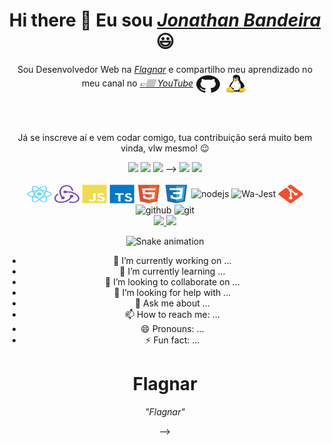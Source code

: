 <div>
  <h1 align="center">Hi there 👋 Eu sou <a href="https://www.linkedin.com/in/jonathan-bandeira-07b145143/"><i>Jonathan Bandeira</i></a> 😃️</h1>
  <p align="center">Sou Desenvolvedor Web na <a href="https://www.flagnar.com.br/"><i>Flagnar</i></a> e compartilho meu aprendizado no meu canal no <a href="https://www.youtube.com/channel/UCOCIpGAK6EeMWlJY2m4oWOw"><i> <span> 👉🏽️</span> YouTube</i></a>
   <img align="center" alt="github" height="30" width="40" src="https://raw.githubusercontent.com/devicons/devicon/master/icons/github/github-original.svg">
  <img align="center" alt="linux" height="30" width="40" src="https://raw.githubusercontent.com/devicons/devicon/master/icons/linux/linux-original.svg">
</div><br>
  <a align="rigth"  href="https://www.youtube.com/channel/UCOCIpGAK6EeMWlJY2m4oWOw" target="_blank">
  </a><br>
  <p align="center">Já se inscreve aí e vem codar comigo, tua contribuição será muito bem vinda, vlw mesmo! 😉️</h2>
</div>

<div align="center">
  <a href="https://www.youtube.com/channel/UCOCIpGAK6EeMWlJY2m4oWOw" target="_blank"><img src="https://www.youtube.com/channel/UCOCIpGAK6EeMWlJY2m4oWOw" target="_blank"></a>
  <a href="https://www.instagram.com/flagnarweb/" target="_blank"><img src="https://img.shields.io/badge/-Instagram-%23E4405F?style=for-the-badge&logo=instagram&logoColor=white" target="_blank"></a>
  <a href="https://www.facebook.com/flagnar" target="_blank"><img src="https://img.shields.io/badge/Facebook-1877F2?style=for-the-badge&logo=facebook&logoColor=white" target="_blank"></a>  -->
  <a href="https://www.linkedin.com/in/https://www.linkedin.com/in/jonathan-bandeira-07b145143/" target="_blank"><img src="https://img.shields.io/badge/-LinkedIn-%230077B5?style=for-the-badge&logo=linkedin&logoColor=white" target="_blank"></a> 
  <a href="mailto:jonatanbandeira21@gmail.com"><img src="https://img.shields.io/badge/-Gmail-%23333?style=for-the-badge&logo=gmail&logoColor=white" target="_blank"></a>
</div>
    
    
  <div align="center" valign="top"><br>
  <img align="center" alt="React" height="30" width="40" src="https://raw.githubusercontent.com/devicons/devicon/master/icons/react/react-original.svg">
  <img align="center" alt="Redux" height="30" width="40" src="https://raw.githubusercontent.com/devicons/devicon/master/icons/redux/redux-original.svg">
  <img align="center" alt="Js" height="30" width="40" src="https://raw.githubusercontent.com/devicons/devicon/master/icons/javascript/javascript-plain.svg">
  <img align="center" alt="Js" height="30" width="40" src="https://raw.githubusercontent.com/devicons/devicon/master/icons/typescript/typescript-plain.svg">
  <img align="center" alt="HTML" height="30" width="40" src="https://raw.githubusercontent.com/devicons/devicon/master/icons/html5/html5-original.svg">
  <img align="center" alt="CSS" height="30" width="40" src="https://raw.githubusercontent.com/devicons/devicon/master/icons/css3/css3-original.svg">
  <img align="center" alt="nodejs" height="30" width="40" src="https://cdn.worldvectorlogo.com/logos/nodejs-icon.svg">
  <img align="center" alt="Wa-Jest" height="30" width="40" src="https://cdn.jsdelivr.net/gh/devicons/devicon/icons/jest/jest-plain.svg">
  <img align="center" alt="git" height="30" width="40" src="https://raw.githubusercontent.com/devicons/devicon/master/icons/git/git-original.svg">
  <img align="center" alt="github" height="35" width="35" src="/assets/GitHub.png">
  <img align="center" alt="git" height="30" width="40" src="https://cdn.jsdelivr.net/gh/devicons/devicon/icons/aftereffects/aftereffects-original.svg">
  
  
  
  

<div align="center">
  <a href="https://github.com/jonathanbandeira">
    <img height="150em" src="https://github-readme-stats.vercel.app/api?username=duribeiro&count_private=true&include_all_commits=true&show_icons=true&theme=dracula&hide_border=false&show_owner=true"/>
    <img height="150em" src="https://github-readme-stats.vercel.app/api/top-langs/?username=duribeiro&theme=dracula&hide_border=false&&layout=compact"/>
  </a>
</div>





<div align="center">
  
  ![Snake animation](https://github.com/danielbped/danielbped/blob/output/github-contribution-grid-snake.svg)
  
</div>

- 🔭 I’m currently working on ...
- 🌱 I’m currently learning ...
- 👯 I’m looking to collaborate on ...
- 🤔 I’m looking for help with ...
- 💬 Ask me about ...
- 📫 How to reach me: ...
- 😄 Pronouns: ...
- ⚡ Fun fact: ...


<h1 align="center"> 
  Flagnar
</h1>

<p align="center"><i>"Flagnar"</i></p> -->





